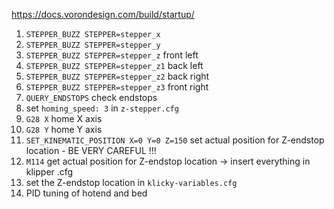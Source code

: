 https://docs.vorondesign.com/build/startup/

1. ```STEPPER_BUZZ STEPPER=stepper_x```  
2. ```STEPPER_BUZZ STEPPER=stepper_y```  
3. ```STEPPER_BUZZ STEPPER=stepper_z```  front left  
4. ```STEPPER_BUZZ STEPPER=stepper_z1``` back left  
5. ```STEPPER_BUZZ STEPPER=stepper_z2``` back right  
6. ```STEPPER_BUZZ STEPPER=stepper_z3``` front right  
7. ```QUERY_ENDSTOPS``` check endstops  
8. set ```homing_speed: 3``` in ```z-stepper.cfg```
9. ```G28 X``` home X axis  
10. ```G28 Y``` home Y axis  
11. ```SET_KINEMATIC_POSITION X=0 Y=0 Z=150``` set actual position for Z-endstop location - BE VERY CAREFUL !!!  
12. ```M114``` get actual position for Z-endstop location -> insert everything in klipper .cfg  
13. set the Z-endstop location in ```klicky-variables.cfg```  
14. PID tuning of hotend and bed
